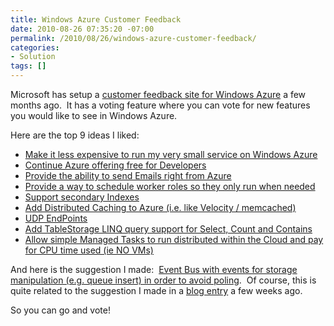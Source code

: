 ```yaml
---
title: Windows Azure Customer Feedback
date: 2010-08-26 07:35:20 -07:00
permalink: /2010/08/26/windows-azure-customer-feedback/
categories:
- Solution
tags: []
---
```

<p>Microsoft has setup a <a href="http://www.mygreatwindowsazureidea.com">customer feedback site for Windows Azure</a> a few months ago.&#160; It has a voting feature where you can vote for new features you would like to see in Windows Azure.</p>  <p>Here are the top 9 ideas I liked:</p>  <ul>   <li><a href="http://www.mygreatwindowsazureidea.com/forums/34192-windows-azure-feature-voting/suggestions/392901-make-it-less-expensive-to-run-my-very-small-servic">Make it less expensive to run my very small service on Windows Azure</a></li>    <li><a href="http://www.mygreatwindowsazureidea.com/forums/34192-windows-azure-feature-voting/suggestions/400577-continue-azure-offering-free-for-developers">Continue Azure offering free for Developers</a></li>    <li><a href="http://www.mygreatwindowsazureidea.com/forums/34192-windows-azure-feature-voting/suggestions/396081-provide-the-ability-to-send-emails-right-from-azur">Provide the ability to send Emails right from Azure</a></li>    <li><a href="http://www.mygreatwindowsazureidea.com/forums/34192-windows-azure-feature-voting/suggestions/396309-provide-a-way-to-schedule-worker-roles-so-they-onl">Provide a way to schedule worker roles so they only run when needed</a></li>    <li><a href="http://www.mygreatwindowsazureidea.com/forums/34192-windows-azure-feature-voting/suggestions/396314-support-secondary-indexes">Support secondary Indexes</a></li>    <li><a href="http://www.mygreatwindowsazureidea.com/forums/34192-windows-azure-feature-voting/suggestions/401999-add-distributed-caching-to-azure-i-e-like-veloci">Add Distributed Caching to Azure (i.e. like Velocity / memcached)</a></li>    <li><a href="http://www.mygreatwindowsazureidea.com/forums/34192-windows-azure-feature-voting/suggestions/400782-udp-endpoints">UDP EndPoints</a></li>    <li><a href="http://www.mygreatwindowsazureidea.com/forums/34192-windows-azure-feature-voting/suggestions/415607-add-tablestorage-linq-query-support-for-select-co">Add TableStorage LINQ query support for Select, Count and Contains</a></li>    <li><a href="http://www.mygreatwindowsazureidea.com/forums/34192-windows-azure-feature-voting/suggestions/403596-allow-simple-managed-tasks-to-run-distributed-with">Allow simple Managed Tasks to run distributed within the Cloud and pay for CPU time used (ie NO VMs)</a></li> </ul>  <p>And here is the suggestion I made:&#160; <a href="http://www.mygreatwindowsazureidea.com/forums/34192-windows-azure-feature-voting/suggestions/1016173-event-bus">Event Bus with events for storage manipulation (e.g. queue insert) in order to avoid poling</a>.&#160; Of course, this is quite related to the suggestion I made in a <a href="http://vincentlauzon.wordpress.com/2010/08/04/event-bus-in-windows-azure/">blog entry</a> a few weeks ago.</p>  <p>So you can go and vote!</p>